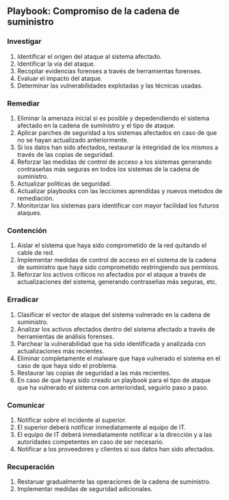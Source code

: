 ## Playbook: Compromiso de la cadena de suministro

### Investigar

1. Identificar el origen del ataque al sistema afectado.
2. Identificar la vía del ataque.
3. Recopilar evidencias forenses a través de herramientas forenses.
4. Evaluar el impacto del ataque.
5. Determinar las vulnerabilidades explotadas y las técnicas usadas.

### Remediar

1. Eliminar la amenaza inicial si es posible y depedendiendo el sistema afectado en la cadena de suministro y el tipo de ataque.
2. Aplicar parches de seguridad a los sistemas afectados en caso de que no se hayan actualizado anteriormente.
3. Si los datos han sido afectados, restaurar la integridad de los mismos a través de las copias de seguridad.
4. Reforzar las medidas de control de acceso a los sistemas generando contraseñas más seguras en todos los sistemas de la cadena de suministro.
5. Actualizar politicas de seguridad.
6. Actualizar playbooks con las lecciones aprendidas y nuevos metodos de remediación.
7. Monitorizar los sistemas para identificar con mayor facilidad los futuros ataques.

### Contención

1. Aislar el sistema que haya sido comprometido de la red quitando el cable de red.
2. Implementar medidas de control de acceso en el sistema de la cadena de suministro que haya sido comprometido restringiendo sus permisos. 
3. Reforzar los activos críticos no afectados por el ataque a través de actualizaciones del sistema, generando contraseñas más seguras, etc.

### Erradicar

1. Clasificar el vector de ataque del sistema vulnerado en la cadena de suministro.
2. Analizar los activos afectados dentro del sistema afectado a través de herramientas de análisis forenses.
3. Parchear la vulnerabilidad que ha sido identificada y analizada con actualizaciones más recientes.
4. Eliminar completamente el malware que haya vulnerado el sistema en el caso de que haya sido el problema.
5. Restaurar las copias de seguridad a las más recientes.
6. En caso de que haya sido creado un playbook para el tipo de ataque que ha vulnerado el sistema con anterioridad, seguirlo paso a paso.

### Comunicar

1. Notificar sobre el incidente al superior.
2. El superior deberá notificar inmediatamente al equipo de IT.
3. El equipo de IT deberá inmediatamente notificar a la dirección y a las autoridades competentes en caso de ser necesario.
4. Notificar a los proveedores y clientes si sus datos han sido afectados.

### Recuperación

1. Restaruar gradualmente las operaciones de la cadena de suministro.
2. Implementar medidas de seguridad adicionales.
